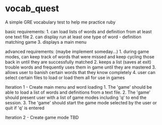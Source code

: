 vocab_quest
===========

A simple GRE vocabulary test to help me practice ruby

basic requirements:
	1. can load lists of words and definition from at least one text file
	2. can display run at least one type of word - definition matching game
	3. displays a main menu

advanced requirements: (maybe implement someday...)
	1. during game modes, can keep track of words that were missed and keep cycling those back in until they are successfully matched
	2. keeps a list (saves at exit) trouble words and frequently uses them in game until they are mastered
	3. allows user to banish certain words that they know completely
	4. user can select certain files to load or load them all for use in games

Iteration 1 - Create main menu and word loading
	1. The 'game' should be able to load a list of words and definitions from a text file.
	2. The 'game' should present user with a list of game modes including 'q' to end the session.
	3. The 'game' should start the game mode selected by the user or quit if 'q' is entered

Iteration 2 - Create game mode
TBD
